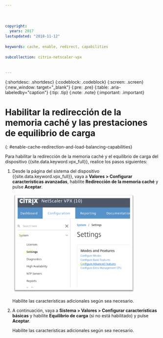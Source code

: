 ```yaml
---



copyright:
  years: 2017
lastupdated: "2018-11-12"

keywords: cache, enable, redirect, capabilities

subcollection: citrix-netscaler-vpx


---
```


{:shortdesc: .shortdesc}
{:codeblock: .codeblock}
{:screen: .screen}
{:new_window: target="_blank"}
{:pre: .pre}
{:table: .aria-labeledby="caption"}
{:tip: .tip}
{:note: .note}
{:important: .important}

# Habilitar la redirección de la memoria caché y las prestaciones de equilibrio de carga
{: #enable-cache-redirection-and-load-balancing-capabilities}

Para habilitar la redirección de la memoria caché y el equilibrio de carga del dispositivo {{site.data.keyword.vpx_full}}, realice los pasos siguientes:

1. Desde la página del sistema del dispositivo {{site.data.keyword.vpx_full}}, vaya a **Valores > Configurar características avanzadas**, habilite **Redirección de la memoria caché** y pulse **Aceptar**.  

	<img src="images/fp4.png" alt="dibujo" style="width: 400px;"/>

	Habilite las características adicionales según sea necesario.

2. A continuación, vaya a **Sistema > Valores > Configurar características básicas** y habilite **Equilibrio de carga** (si no está habilitado) y pulse **Aceptar**.

	Habilite las características adicionales según sea necesario.
